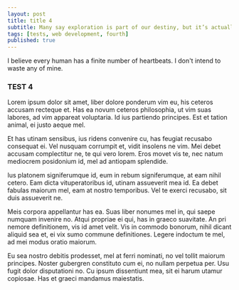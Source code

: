 ```yaml
---
layout: post
title: title 4
subtitle: Many say exploration is part of our destiny, but it’s actually our duty to future generations.
tags: [tests, web development, fourth]
published: true
---
```



I believe every human has a finite number of heartbeats. I don't intend to waste any of mine.
### TEST 4

Lorem ipsum dolor sit amet, liber dolore ponderum vim eu, his ceteros accusam recteque et. Has ea novum ceteros philosophia, ut vim suas labores, ad vim appareat voluptaria. Id ius partiendo principes. Est et tation animal, ei justo aeque mel.

Et has utinam sensibus, ius ridens convenire cu, has feugiat recusabo consequat ei. Vel nusquam corrumpit et, vidit insolens ne vim. Mei debet accusam complectitur ne, te qui vero lorem. Eros movet vis te, nec natum mediocrem posidonium id, mel ad antiopam splendide.

Ius platonem signiferumque id, eum in rebum signiferumque, at eam nihil cetero. Eam dicta vituperatoribus id, utinam assueverit mea id. Ea debet fabulas maiorum mel, eam at nostro temporibus. Vel te exerci recusabo, sit duis assueverit ne.

Meis corpora appellantur has ea. Suas liber nonumes mel in, qui saepe numquam invenire no. Atqui propriae ei qui, has in graeco suavitate. An pri nemore definitionem, vis id amet velit. Vis in commodo bonorum, nihil dicant aliquid sea et, ei vix sumo commune definitiones. Legere indoctum te mel, ad mei modus oratio maiorum.

Eu sea nostro debitis prodesset, mel at ferri nominati, no vel tollit maiorum principes. Noster gubergren constituto cum ei, no nullam perpetua per. Usu fugit dolor disputationi no. Cu ipsum dissentiunt mea, sit ei harum utamur copiosae. Has et graeci mandamus maiestatis.
